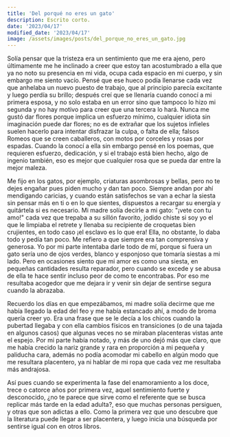 ```yaml
---
title: 'Del porqué no eres un gato'
description: Escrito corto.
date: '2023/04/17'
modified_date: '2023/04/17'
image: /assets/images/posts/del_porque_no_eres_un_gato.jpg
---
```


Solía pensar que la tristeza era un sentimiento que me era ajeno, pero últimamente me he inclinado a creer que estoy tan acostumbrado a ella que ya no noto su presencia en mi vida, ocupa cada espacio en mi cuerpo, y sin embargo me siento vacío. Pensé que ese hueco podía llenarse cada vez que anhelaba un nuevo puesto de trabajo, que al principio parecía excitante y luego perdía su brillo; después creí que se llenaría cuando conocí a mi primera esposa, y no solo estaba en un error sino que tampoco lo hizo mi segunda y no hay motivo para creer que una tercera lo hará. Nunca me gustó dar flores porque implica un esfuerzo mínimo, cualquier idiota sin imaginación puede dar flores; no es de extrañar que los sujetos infieles suelen hacerlo para intentar disfrazar la culpa, o falta de ella; falsos Romeos que se creen caballeros, con motos por corceles y rosas por espadas. Cuando la conocí a ella sin embargo pensé en los poemas, que requieren esfuerzo, dedicación, y si el trabajo está bien hecho, algo de ingenio también, eso es mejor que cualquier rosa que se pueda dar entre la mejor maleza.

Me fijo en los gatos, por ejemplo, criaturas asombrosas y bellas, pero no te dejes engañar pues piden mucho y dan tan poco. Siempre andan por ahí mendigando caricias, y cuando están satisfechos se van a echar la siesta sin pensar más en ti o en lo que sientes, dispuestos a recargar su energía y quitártela si es necesario. Mi madre solía decirle a mi gato: "¡vete con tu amo!" cada vez que trepaba a su sillón favorito, jodido chiste si soy yo el que le limpiaba el retrete y llenaba su recipiente de croquetas bien crujientes, en todo caso ¡el esclavo es lo que era! Ella, no obstante, lo daba todo y pedía tan poco. Me refiero a que siempre era tan comprensiva y generosa. Yo por mi parte intentaba darle todo de mí, porque si fuera un gato sería uno de ojos verdes, blanco y esponjoso que tomaría siestas a mi lado. Pero en ocasiones siento que mi amor es como una siesta, en pequeñas cantidades resulta reparador, pero cuando se excede y se abusa de ella te hace sentir incluso peor de como te encontrabas. Por eso me resultaba acogedor que me dejara ir y venir sin dejar de sentirse segura cuando la abrazaba.

Recuerdo los días en que empezábamos, mi madre solía decirme que me había llegado la edad del feo y me había estancado ahí, a modo de broma quería creer yo. Era una frase que se le decía a los chicos cuando la pubertad llegaba y con ella cambios físicos en transiciones (o de una tajada en algunos casos) que algunas veces no se miraban placenteras vistas ante el espejo. Por mi parte había notado, y más de uno dejó más que claro, que me había crecido la nariz grande y rara en proporción a mi pequeña y paliducha cara, además no podía acomodar mi cabello en algún modo que me resultara placentero, ya ni hablar de mi ropa que cada vez me resultaba más andrajosa.

Así pues cuando se experimenta la fase del enamoramiento a los doce, trece o catorce años por primera vez, aquel sentimiento fuerte y desconocido, ¿no te parece que sirve como el referente que se busca replicar más tarde en la edad adulta?, eso que muchas personas persiguen, y otras que son adictas a ello. Como la primera vez que uno descubre que la literatura puede llegar a ser placentera, y luego inicia una búsqueda por sentirse igual con en otros libros.
